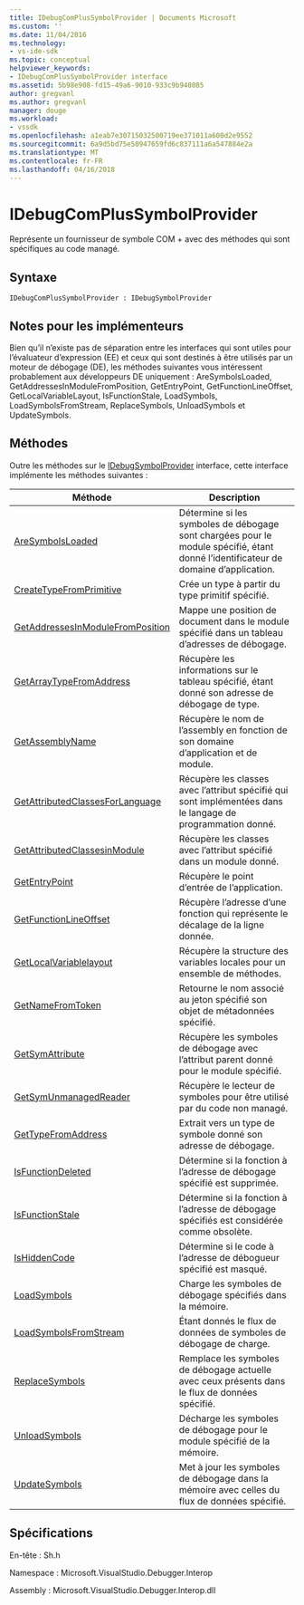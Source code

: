 ```yaml
---
title: IDebugComPlusSymbolProvider | Documents Microsoft
ms.custom: ''
ms.date: 11/04/2016
ms.technology:
- vs-ide-sdk
ms.topic: conceptual
helpviewer_keywords:
- IDebugComPlusSymbolProvider interface
ms.assetid: 5b98e908-fd15-49a6-9010-933c9b948085
author: gregvanl
ms.author: gregvanl
manager: douge
ms.workload:
- vssdk
ms.openlocfilehash: a1eab7e30715032500719ee371011a600d2e9552
ms.sourcegitcommit: 6a9d5bd75e50947659fd6c837111a6a547884e2a
ms.translationtype: MT
ms.contentlocale: fr-FR
ms.lasthandoff: 04/16/2018
---
```

# <a name="idebugcomplussymbolprovider"></a>IDebugComPlusSymbolProvider
Représente un fournisseur de symbole COM + avec des méthodes qui sont spécifiques au code managé.  
  
## <a name="syntax"></a>Syntaxe  
  
```  
IDebugComPlusSymbolProvider : IDebugSymbolProvider  
```  
  
## <a name="notes-for-implementers"></a>Notes pour les implémenteurs  
 Bien qu’il n’existe pas de séparation entre les interfaces qui sont utiles pour l’évaluateur d’expression (EE) et ceux qui sont destinés à être utilisés par un moteur de débogage (DE), les méthodes suivantes vous intéressent probablement aux développeurs DE uniquement : AreSymbolsLoaded, GetAddressesInModuleFromPosition, GetEntryPoint, GetFunctionLineOffset, GetLocalVariableLayout, IsFunctionStale, LoadSymbols, LoadSymbolsFromStream, ReplaceSymbols, UnloadSymbols et UpdateSymbols.  
  
## <a name="methods"></a>Méthodes  
 Outre les méthodes sur le [IDebugSymbolProvider](../../../extensibility/debugger/reference/idebugsymbolprovider.md) interface, cette interface implémente les méthodes suivantes :  
  
|Méthode|Description|  
|------------|-----------------|  
|[AreSymbolsLoaded](../../../extensibility/debugger/reference/idebugcomplussymbolprovider-aresymbolsloaded.md)|Détermine si les symboles de débogage sont chargées pour le module spécifié, étant donné l’identificateur de domaine d’application.|  
|[CreateTypeFromPrimitive](../../../extensibility/debugger/reference/idebugcomplussymbolprovider-createtypefromprimitive.md)|Crée un type à partir du type primitif spécifié.|  
|[GetAddressesInModuleFromPosition](../../../extensibility/debugger/reference/idebugcomplussymbolprovider-getaddressesinmodulefromposition.md)|Mappe une position de document dans le module spécifié dans un tableau d’adresses de débogage.|  
|[GetArrayTypeFromAddress](../../../extensibility/debugger/reference/idebugcomplussymbolprovider-getarraytypefromaddress.md)|Récupère les informations sur le tableau spécifié, étant donné son adresse de débogage de type.|  
|[GetAssemblyName](../../../extensibility/debugger/reference/idebugcomplussymbolprovider-getassemblyname.md)|Récupère le nom de l’assembly en fonction de son domaine d’application et de module.|  
|[GetAttributedClassesForLanguage](../../../extensibility/debugger/reference/idebugcomplussymbolprovider-getattributedclassesforlanguage.md)|Récupère les classes avec l’attribut spécifié qui sont implémentées dans le langage de programmation donné.|  
|[GetAttributedClassesinModule](../../../extensibility/debugger/reference/idebugcomplussymbolprovider-getattributedclassesinmodule.md)|Récupère les classes avec l’attribut spécifié dans un module donné.|  
|[GetEntryPoint](../../../extensibility/debugger/reference/idebugcomplussymbolprovider-getentrypoint.md)|Récupère le point d’entrée de l’application.|  
|[GetFunctionLineOffset](../../../extensibility/debugger/reference/idebugcomplussymbolprovider-getfunctionlineoffset.md)|Récupère l’adresse d’une fonction qui représente le décalage de la ligne donnée.|  
|[GetLocalVariablelayout](../../../extensibility/debugger/reference/idebugcomplussymbolprovider-getlocalvariablelayout.md)|Récupère la structure des variables locales pour un ensemble de méthodes.|  
|[GetNameFromToken](../../../extensibility/debugger/reference/idebugcomplussymbolprovider-getnamefromtoken.md)|Retourne le nom associé au jeton spécifié son objet de métadonnées spécifié.|  
|[GetSymAttribute](../../../extensibility/debugger/reference/idebugcomplussymbolprovider-getsymattribute.md)|Récupère les symboles de débogage avec l’attribut parent donné pour le module spécifié.|  
|[GetSymUnmanagedReader](../../../extensibility/debugger/reference/idebugcomplussymbolprovider-getsymunmanagedreader.md)|Récupère le lecteur de symboles pour être utilisé par du code non managé.|  
|[GetTypeFromAddress](../../../extensibility/debugger/reference/idebugcomplussymbolprovider-gettypefromaddress.md)|Extrait vers un type de symbole donné son adresse de débogage.|  
|[IsFunctionDeleted](../../../extensibility/debugger/reference/idebugcomplussymbolprovider-isfunctiondeleted.md)|Détermine si la fonction à l’adresse de débogage spécifié est supprimée.|  
|[IsFunctionStale](../../../extensibility/debugger/reference/idebugcomplussymbolprovider-isfunctionstale.md)|Détermine si la fonction à l’adresse de débogage spécifiés est considérée comme obsolète.|  
|[IsHiddenCode](../../../extensibility/debugger/reference/idebugcomplussymbolprovider-ishiddencode.md)|Détermine si le code à l’adresse de débogueur spécifié est masqué.|  
|[LoadSymbols](../../../extensibility/debugger/reference/idebugcomplussymbolprovider-loadsymbols.md)|Charge les symboles de débogage spécifiés dans la mémoire.|  
|[LoadSymbolsFromStream](../../../extensibility/debugger/reference/idebugcomplussymbolprovider-loadsymbolsfromstream.md)|Étant donnés le flux de données de symboles de débogage de charge.|  
|[ReplaceSymbols](../../../extensibility/debugger/reference/idebugcomplussymbolprovider-replacesymbols.md)|Remplace les symboles de débogage actuelle avec ceux présents dans le flux de données spécifié.|  
|[UnloadSymbols](../../../extensibility/debugger/reference/idebugcomplussymbolprovider-unloadsymbols.md)|Décharge les symboles de débogage pour le module spécifié de la mémoire.|  
|[UpdateSymbols](../../../extensibility/debugger/reference/idebugcomplussymbolprovider-updatesymbols.md)|Met à jour les symboles de débogage dans la mémoire avec celles du flux de données spécifié.|  
  
## <a name="requirements"></a>Spécifications  
 En-tête : Sh.h  
  
 Namespace : Microsoft.VisualStudio.Debugger.Interop  
  
 Assembly : Microsoft.VisualStudio.Debugger.Interop.dll